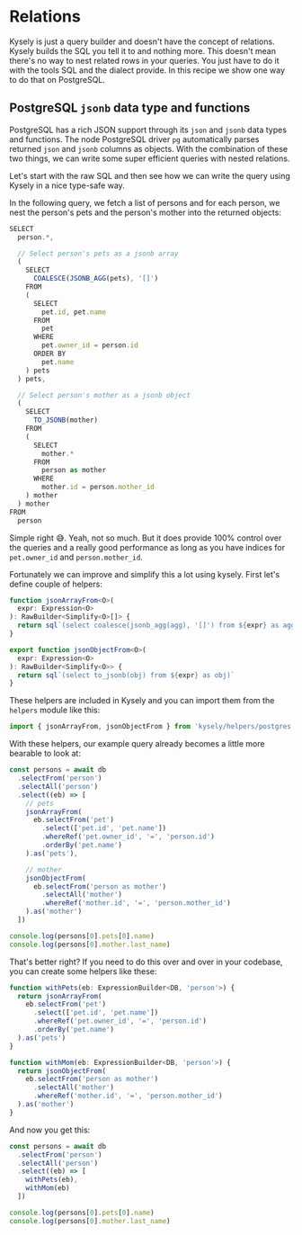 # Relations

Kysely is just a query builder and doesn't have the concept of relations. Kysely builds the SQL you tell it to and nothing more. This doesn't mean there's no way to nest related rows in your queries. You just have to do it with the tools SQL and the dialect provide. In this recipe we show one way to do that on PostgreSQL.

## PostgreSQL `jsonb` data type and functions

PostgreSQL has a rich JSON support through its `json` and `jsonb` data types and functions. The node PostgreSQL driver `pg` automatically parses returned `json` and `jsonb` columns as objects. With the combination of these two things, we can write some super efficient queries with nested relations.

Let's start with the raw SQL and then see how we can write the query using Kysely in a nice type-safe way.

In the following query, we fetch a list of persons and for each person, we nest the person's pets and the person's mother into the returned objects:

```ts
SELECT
  person.*,

  // Select person's pets as a jsonb array
  (
    SELECT 
      COALESCE(JSONB_AGG(pets), '[]')
    FROM
    (
      SELECT 
        pet.id, pet.name
      FROM
        pet
      WHERE 
        pet.owner_id = person.id
      ORDER BY 
        pet.name
    ) pets
  ) pets,

  // Select person's mother as a jsonb object
  (
    SELECT 
      TO_JSONB(mother)
    FROM
    (
      SELECT 
        mother.*
      FROM
        person as mother
      WHERE 
        mother.id = person.mother_id
    ) mother
  ) mother
FROM
  person
```

Simple right 😅. Yeah, not so much. But it does provide 100% control over the queries and a really good performance as long as you have indices for `pet.owner_id` and `person.mother_id`.

Fortunately we can improve and simplify this a lot using kysely. First let's define couple of helpers:

```ts
function jsonArrayFrom<O>(
  expr: Expression<O>
): RawBuilder<Simplify<O>[]> {
  return sql`(select coalesce(jsonb_agg(agg), '[]') from ${expr} as agg)`
}

export function jsonObjectFrom<O>(
  expr: Expression<O>
): RawBuilder<Simplify<O>> {
  return sql`(select to_jsonb(obj) from ${expr} as obj)`
}
```

These helpers are included in Kysely and you can import them from the `helpers` module like this:

```ts
import { jsonArrayFrom, jsonObjectFrom } from 'kysely/helpers/postgres'
```

With these helpers, our example query already becomes a little more bearable to look at:

```ts
const persons = await db
  .selectFrom('person')
  .selectAll('person')
  .select((eb) => [
    // pets
    jsonArrayFrom(
      eb.selectFrom('pet')
        .select(['pet.id', 'pet.name'])
        .whereRef('pet.owner_id', '=', 'person.id')
        .orderBy('pet.name')
    ).as('pets'),

    // mother
    jsonObjectFrom(
      eb.selectFrom('person as mother')
        .selectAll('mother')
        .whereRef('mother.id', '=', 'person.mother_id')
    ).as('mother')
  ])

console.log(persons[0].pets[0].name)
console.log(persons[0].mother.last_name)
```

That's better right? If you need to do this over and over in your codebase, you can create some helpers like these:

```ts
function withPets(eb: ExpressionBuilder<DB, 'person'>) {
  return jsonArrayFrom(
    eb.selectFrom('pet')
      .select(['pet.id', 'pet.name'])
      .whereRef('pet.owner_id', '=', 'person.id')
      .orderBy('pet.name')
  ).as('pets')
}

function withMom(eb: ExpressionBuilder<DB, 'person'>) {
  return jsonObjectFrom(
    eb.selectFrom('person as mother')
      .selectAll('mother')
      .whereRef('mother.id', '=', 'person.mother_id')
  ).as('mother')
}
```

And now you get this:

```ts
const persons = await db
  .selectFrom('person')
  .selectAll('person')
  .select((eb) => [
    withPets(eb),
    withMom(eb)
  ])

console.log(persons[0].pets[0].name)
console.log(persons[0].mother.last_name)
```
